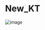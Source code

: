 # New_KT

![image](https://github.com/2hy03/New_KT/assets/101242683/229aae1c-ef10-4439-a530-f558705c01c1)

